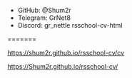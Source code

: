 - GitHub: @Shum2r
- Telegram: GrNet8
- Discord: gr_nettle
 rsschool-cv-html
  
=======


https://shum2r.github.io/rsschool-cv/cv

https://Shum2r.github.io/rsschool-cv/
